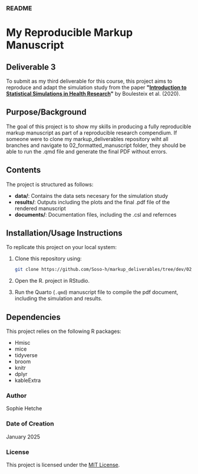 
### README

# My Reproducible Markup Manuscript

## Deliverable 3

To submit as my third deliverable for this course, this project aims to reproduce and adapt the simulation study from the paper 
**"[Introduction to Statistical Simulations in Health Research](https://bmjopen.bmj.com/content/10/12/e039921#T2)"** 
by Boulesteix et al. (2020). 


## Purpose/Background

The goal of this project is to show my skills in producing a fully reproducible markup manuscript as part of a reproducible research compendium. If someone were to clone my markup_deliverables repository wiht all branches and navigate to 02_formatted_manuscript folder, they should be able to run the .qmd file and generate the final PDF without errors.

## Contents

The project is structured as follows:

-   **data/**: Contains the data sets necesary for the simulation study
-   **results/**: Outputs including the plots and the final .pdf file of the rendered manuscript
-   **documents/**: Documentation files, including the .csl and refernces

## Installation/Usage Instructions

To replicate this project on your local system:

1. Clone this repository using:
    ```bash
    git clone https://github.com/Soso-h/markup_deliverables/tree/dev/02_formatted_manuscript
    ```

2. Open the R. project in RStudio.

3. Run the Quarto (`.qmd`) manuscript file to compile the pdf document, 
including the simulation and results.

## Dependencies

This project relies on the following R packages:

- Hmisc
- mice
- tidyverse
- broom
- knitr
- dplyr
- kableExtra

### Author

Sophie Hetche

### Date of Creation

January 2025

### License

This project is licensed under the [MIT License](LICENSE).


